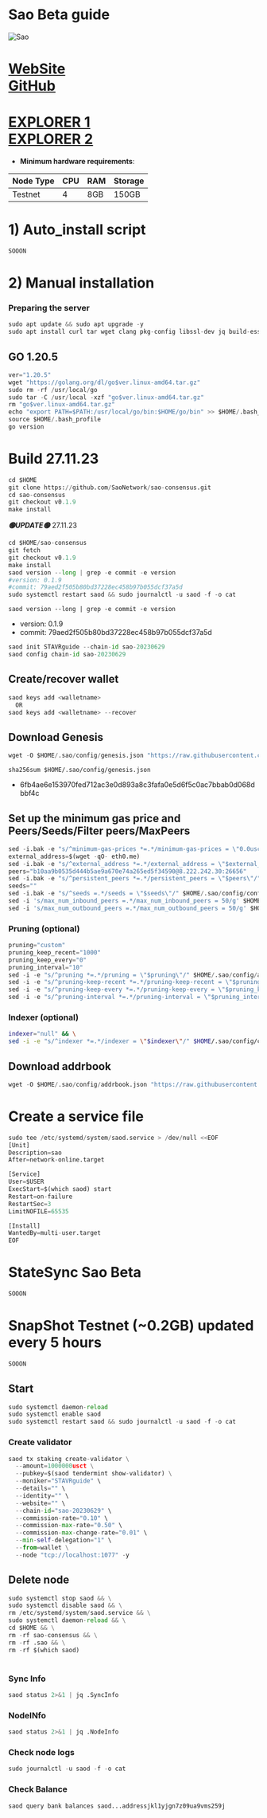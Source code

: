 # Sao Beta guide

![Sao](https://user-images.githubusercontent.com/44331529/223452452-434790b5-0079-4402-b6f5-9ddc878ac826.png)

[WebSite](https://www.sao.network/#/)\
[GitHub]( https://github.com/SaoNetwork)
=
[EXPLORER 1](https://explorer.stavr.tech/Sao-Beta/staking) \
[EXPLORER 2](https://explorer.sao.network/sao-beta/staking)
=

- **Minimum hardware requirements**:

| Node Type |CPU | RAM  | Storage  | 
|-----------|----|------|----------|
| Testnet   |   4|  8GB | 150GB    |


# 1) Auto_install script
```python
SOOON
```

# 2) Manual installation

### Preparing the server
```python
sudo apt update && sudo apt upgrade -y
sudo apt install curl tar wget clang pkg-config libssl-dev jq build-essential bsdmainutils git make ncdu gcc git jq chrony liblz4-tool -y
```

## GO 1.20.5
```python
ver="1.20.5"
wget "https://golang.org/dl/go$ver.linux-amd64.tar.gz"
sudo rm -rf /usr/local/go
sudo tar -C /usr/local -xzf "go$ver.linux-amd64.tar.gz"
rm "go$ver.linux-amd64.tar.gz"
echo "export PATH=$PATH:/usr/local/go/bin:$HOME/go/bin" >> $HOME/.bash_profile
source $HOME/.bash_profile
go version
```

# Build 27.11.23
```python
cd $HOME
git clone https://github.com/SaoNetwork/sao-consensus.git
cd sao-consensus
git checkout v0.1.9
make install
```
*******🟢UPDATE🟢******* 27.11.23
```python
cd $HOME/sao-consensus
git fetch
git checkout v0.1.9
make install
saod version --long | grep -e commit -e version
#version: 0.1.9
#commit: 79aed2f505b80bd37228ec458b97b055dcf37a5d
sudo systemctl restart saod && sudo journalctl -u saod -f -o cat
```

`saod version --long | grep -e commit -e version`
- version: 0.1.9
- commit: 79aed2f505b80bd37228ec458b97b055dcf37a5d

```python
saod init STAVRguide --chain-id sao-20230629
saod config chain-id sao-20230629
```    

## Create/recover wallet
```python
saod keys add <walletname>
  OR
saod keys add <walletname> --recover
```

## Download Genesis
```python
wget -O $HOME/.sao/config/genesis.json "https://raw.githubusercontent.com/obajay/nodes-Guides/main/Projects/Sao/Beta/genesis.json"

```
`sha256sum $HOME/.sao/config/genesis.json`
+ 6fb4ae6e153970fed712ac3e0d893a8c3fafa0e5d6f5c0ac7bbab0d068dbbf4c

## Set up the minimum gas price and Peers/Seeds/Filter peers/MaxPeers
```python
sed -i.bak -e "s/^minimum-gas-prices *=.*/minimum-gas-prices = \"0.0usct\"/;" ~/.sao/config/app.toml
external_address=$(wget -qO- eth0.me) 
sed -i.bak -e "s/^external_address *=.*/external_address = \"$external_address:26656\"/" $HOME/.sao/config/config.toml
peers="b10aa9b0535d444b5ae9a670e74a265ed5f34590@8.222.242.30:26656"
sed -i.bak -e "s/^persistent_peers *=.*/persistent_peers = \"$peers\"/" $HOME/.sao/config/config.toml
seeds=""
sed -i.bak -e "s/^seeds =.*/seeds = \"$seeds\"/" $HOME/.sao/config/config.toml
sed -i 's/max_num_inbound_peers =.*/max_num_inbound_peers = 50/g' $HOME/.sao/config/config.toml
sed -i 's/max_num_outbound_peers =.*/max_num_outbound_peers = 50/g' $HOME/.sao/config/config.toml

```
### Pruning (optional)
```python
pruning="custom"
pruning_keep_recent="1000"
pruning_keep_every="0"
pruning_interval="10"
sed -i -e "s/^pruning *=.*/pruning = \"$pruning\"/" $HOME/.sao/config/app.toml
sed -i -e "s/^pruning-keep-recent *=.*/pruning-keep-recent = \"$pruning_keep_recent\"/" $HOME/.sao/config/app.toml
sed -i -e "s/^pruning-keep-every *=.*/pruning-keep-every = \"$pruning_keep_every\"/" $HOME/.sao/config/app.toml
sed -i -e "s/^pruning-interval *=.*/pruning-interval = \"$pruning_interval\"/" $HOME/.sao/config/app.toml
```
### Indexer (optional) 
```bash
indexer="null" && \
sed -i -e "s/^indexer *=.*/indexer = \"$indexer\"/" $HOME/.sao/config/config.toml
```

## Download addrbook
```python
wget -O $HOME/.sao/config/addrbook.json "https://raw.githubusercontent.com/obajay/nodes-Guides/main/Projects/Sao/Beta/addrbook.json"
```

# Create a service file
```python
sudo tee /etc/systemd/system/saod.service > /dev/null <<EOF
[Unit]
Description=sao
After=network-online.target

[Service]
User=$USER
ExecStart=$(which saod) start
Restart=on-failure
RestartSec=3
LimitNOFILE=65535

[Install]
WantedBy=multi-user.target
EOF
```
# StateSync Sao Beta
```python
SOOON
```
# SnapShot Testnet (~0.2GB) updated every 5 hours  
```python
SOOON
```

## Start
```python
sudo systemctl daemon-reload
sudo systemctl enable saod
sudo systemctl restart saod && sudo journalctl -u saod -f -o cat
```

### Create validator
```python
saod tx staking create-validator \
  --amount=1000000usct \
  --pubkey=$(saod tendermint show-validator) \
  --moniker="STAVRguide" \
  --details="" \
  --identity="" \
  --website="" \
  --chain-id="sao-20230629" \
  --commission-rate="0.10" \
  --commission-max-rate="0.50" \
  --commission-max-change-rate="0.01" \
  --min-self-delegation="1" \
  --from=wallet \
  --node "tcp://localhost:1077" -y
```

## Delete node
```python
sudo systemctl stop saod && \
sudo systemctl disable saod && \
rm /etc/systemd/system/saod.service && \
sudo systemctl daemon-reload && \
cd $HOME && \
rm -rf sao-consensus && \
rm -rf .sao && \
rm -rf $(which saod)
```
#
### Sync Info
```python
saod status 2>&1 | jq .SyncInfo
```
### NodeINfo
```python
saod status 2>&1 | jq .NodeInfo
```
### Check node logs
```python
sudo journalctl -u saod -f -o cat
```
### Check Balance
```python
saod query bank balances saod...addressjkl1yjgn7z09ua9vms259j
```
